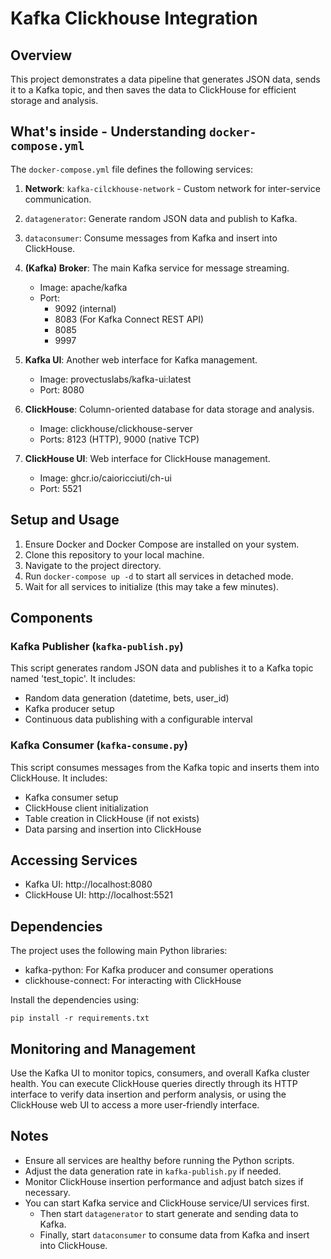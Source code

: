 # Kafka Clickhouse Integration

## Overview
This project demonstrates a data pipeline that generates JSON data, sends it to a Kafka topic, and then saves the data to ClickHouse for efficient storage and analysis.

## What's inside - Understanding `docker-compose.yml`

The `docker-compose.yml` file defines the following services:

1. **Network**: `kafka-cilckhouse-network` - Custom network for inter-service communication.
2. `datagenerator`: Generate random JSON data and publish to Kafka.
3. `dataconsumer`: Consume messages from Kafka and insert into ClickHouse.

4. **(Kafka) Broker**: The main Kafka service for message streaming.
   - Image: apache/kafka
   - Port:
     - 9092 (internal)
     - 8083 (For Kafka Connect REST API)
     - 8085
     - 9997

9. **Kafka UI**: Another web interface for Kafka management.
   - Image: provectuslabs/kafka-ui:latest
   - Port: 8080

7. **ClickHouse**: Column-oriented database for data storage and analysis.
   - Image: clickhouse/clickhouse-server
   - Ports: 8123 (HTTP), 9000 (native TCP)

6. **ClickHouse UI**: Web interface for ClickHouse management.
   - Image: ghcr.io/caioricciuti/ch-ui
   - Port: 5521

## Setup and Usage

1. Ensure Docker and Docker Compose are installed on your system.
2. Clone this repository to your local machine.
3. Navigate to the project directory.
4. Run `docker-compose up -d` to start all services in detached mode.
5. Wait for all services to initialize (this may take a few minutes).

## Components

### Kafka Publisher (`kafka-publish.py`)

This script generates random JSON data and publishes it to a Kafka topic named 'test_topic'. It includes:
- Random data generation (datetime, bets, user_id)
- Kafka producer setup
- Continuous data publishing with a configurable interval

### Kafka Consumer (`kafka-consume.py`)

This script consumes messages from the Kafka topic and inserts them into ClickHouse. It includes:
- Kafka consumer setup
- ClickHouse client initialization
- Table creation in ClickHouse (if not exists)
- Data parsing and insertion into ClickHouse

## Accessing Services

- Kafka UI: http://localhost:8080
- ClickHouse UI: http://localhost:5521

## Dependencies

The project uses the following main Python libraries:
- kafka-python: For Kafka producer and consumer operations
- clickhouse-connect: For interacting with ClickHouse

Install the dependencies using:

`pip install -r requirements.txt`

## Monitoring and Management

Use the Kafka UI to monitor topics, consumers, and overall Kafka cluster health. You can execute ClickHouse queries directly through its HTTP interface to verify data insertion and perform analysis, or using the ClickHouse web UI to access a more user-friendly interface.

## Notes

- Ensure all services are healthy before running the Python scripts.
- Adjust the data generation rate in `kafka-publish.py` if needed.
- Monitor ClickHouse insertion performance and adjust batch sizes if necessary.
- You can start Kafka service and ClickHouse service/UI services first.
  - Then start `datagenerator` to start generate and sending data to Kafka.
  - Finally, start `dataconsumer` to consume data from Kafka and insert into ClickHouse.